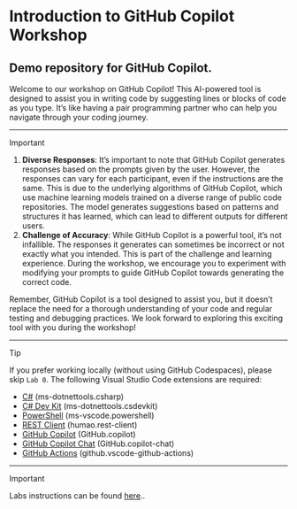 # Introduction to GitHub Copilot Workshop

## Demo repository for GitHub Copilot.

Welcome to our workshop on GitHub Copilot! This AI-powered tool is designed to assist you in writing code by suggesting lines or blocks of code as you type. It’s like having a pair programming partner who can help you navigate through your coding journey.

---
> [!IMPORTANT]
>
> 1. **Diverse Responses**: It’s important to note that GitHub Copilot generates responses based on the prompts given by the user. However, the responses can vary for each participant, even if the instructions are the same. This is due to the underlying algorithms of GitHub Copilot, which use machine learning models trained on a diverse range of public code repositories. The model generates suggestions based on patterns and structures it has learned, which can lead to different outputs for different users.
> 2. **Challenge of Accuracy**: While GitHub Copilot is a powerful tool, it’s not infallible. The responses it generates can sometimes be incorrect or not exactly what you intended. This is part of the challenge and learning experience. During the workshop, we encourage you to experiment with modifying your prompts to guide GitHub Copilot towards generating the correct code.

Remember, GitHub Copilot is a tool designed to assist you, but it doesn’t replace the need for a thorough understanding of your code and regular testing and debugging practices. We look forward to exploring this exciting tool with you during the workshop!

---
> [!TIP]
> If you prefer working locally (without using GitHub Codespaces), please skip `Lab 0`. The following Visual Studio Code extensions are required:
>
> - [C#](https://marketplace.visualstudio.com/items?itemName=ms-dotnettools.csharp) (ms-dotnettools.csharp)
> - [C# Dev Kit](https://marketplace.visualstudio.com/items?itemName=ms-dotnettools.csdevkit) (ms-dotnettools.csdevkit)
> - [PowerShell](https://marketplace.visualstudio.com/items?itemName=ms-vscode.powershell) (ms-vscode.powershell)
> - [REST Client](https://marketplace.visualstudio.com/items?itemName=humao.rest-client) (humao.rest-client)
> - [GitHub Copilot](https://marketplace.visualstudio.com/items?itemName=GitHub.copilot) (GitHub.copilot)
> - [GitHub Copilot Chat](https://marketplace.visualstudio.com/items?itemName=GitHub.copilot-chat) (GitHub.copilot-chat)
> - [GitHub Actions](https://marketplace.visualstudio.com/items?itemName=github.vscode-github-actions) (github.vscode-github-actions)

---
> [!IMPORTANT]
> Labs instructions can be found [here](labs)..

